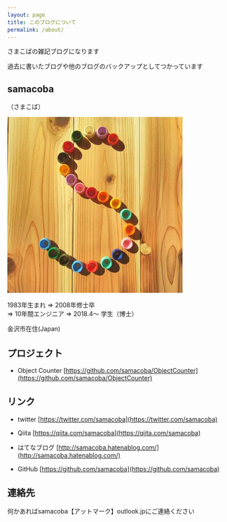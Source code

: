 ```yaml
---
layout: page
title: このブログについて
permalink: /about/
---
```


さまこばの雑記ブログになります

過去に書いたブログや他のブログのバックアップとしてつかっています
 

## samacoba
（さまこば）

![Image](/images/github-samacoba.jpg)

1983年生まれ ⇒ 2008年修士卒  
⇒ 10年間エンジニア ⇒ 2018.4～ 学生（博士）

金沢市在住(Japan)

## プロジェクト
* Object Counter
[https://github.com/samacoba/ObjectCounter](https://github.com/samacoba/ObjectCounter)

## リンク
* twitter
[https://twitter.com/samacoba](https://twitter.com/samacoba)

* Qiita
[https://qiita.com/samacoba](https://qiita.com/samacoba)

* はてなブログ
[http://samacoba.hatenablog.com/](http://samacoba.hatenablog.com/)

* GitHub
[https://github.com/samacoba](https://github.com/samacoba)

## 連絡先
何かあればsamacoba【アットマーク】outlook.jpにご連絡ください
